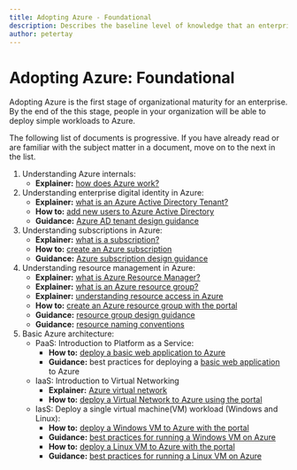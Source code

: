 ```yaml
---
title: Adopting Azure - Foundational 
description: Describes the baseline level of knowledge that an enterprise requires to adopt Azure
author: petertay
---
```


# Adopting Azure: Foundational

Adopting Azure is the first stage of organizational maturity for an enterprise. By the end of the this stage, people in your organization will be able to deploy simple workloads to Azure.

The following list of documents is progressive. If you have already read or are familiar with the subject matter in a document, move on to the next in the list. 

1. Understanding Azure internals:
    - **Explainer:** [how does Azure work?](azure-explainer.md)
2. Understanding enterprise digital identity in Azure:
    - **Explainer:** [what is an Azure Active Directory Tenant?](tenant-explainer.md)
    - **How to:** [add new users to Azure Active Directory](/azure/active-directory/add-users-azure-active-directory?toc=/azure/architecture/cloud-adoption-guide/toc.json)
    - **Guidance:** [Azure AD tenant design guidance](tenant.md)
3. Understanding subscriptions in Azure:
    - **Explainer:** [what is a subscription?](subscription-explainer.md)
    - **How to:** [create an Azure subscription](subscription-how-to.md)
    - **Guidance:** [Azure subscription design guidance](subscription.md)
4. Understanding resource management in Azure: 
    - **Explainer:** [what is Azure Resource Manager?](resource-manager-explainer.md)
    - **Explainer:** [what is an Azure resource group?](resource-group-explainer.md)
    - **Explainer:** [understanding resource access in Azure](/azure/active-directory/active-directory-understanding-resource-access?toc=/azure/architecture/cloud-adoption-guide/toc.json)
    - **How to:** [create an Azure resource group with the portal](/azure/azure-resource-manager/resource-group-portal?toc=/azure/architecture/cloud-adoption-guide/toc.json)
    - **Guidance:** [resource group design guidance](resource-group.md)
    - **Guidance:** [resource naming conventions](/azure/architecture/best-practices/naming-conventions?toc=/azure/architecture/cloud-adoption-guide/toc.json)
5. Basic Azure architecture:
    - PaaS: Introduction to Platform as a Service:
        - **How to:** [deploy a basic web application to Azure](/azure/app-service)
        - **Guidance:** best practices for deploying a [basic web application](/azure/architecture/reference-architectures/app-service-web-app/basic-web-app?toc=/azure/architecture/cloud-adoption-guide/toc.json) to Azure
    - IaaS: Introduction to Virtual Networking
        - **Explainer:** [Azure virtual network](/azure/virtual-network/virtual-networks-overview?toc=/azure/architecture/cloud-adoption-guide/toc.json)
        - **How to:** [deploy a Virtual Network to Azure using the portal](/azure/virtual-network/virtual-networks-create-vnet-arm-portal?toc=/azure/architecture/cloud-adoption-guide/toc.json)
    - IasS: Deploy a single virtual machine(VM) workload (Windows and Linux):
        - **How to:** [deploy a Windows VM to Azure with the portal](/azure/virtual-machines/windows/quick-create-portal?toc=/azure/architecture/cloud-adoption-guide/toc.json)
        - **Guidance:** [best practices for running a Windows VM on Azure](/azure/architecture/reference-architectures/virtual-machines-windows/single-vm?toc=/azure/architecture/cloud-adoption-guide/toc.json)
        - **How to:** [deploy a Linux VM to Azure with the portal](/azure/virtual-machines/linux/quick-create-portal?toc=/azure/architecture/cloud-adoption-guide/toc.json)
        - **Guidance:** [best practices for running a Linux VM on Azure](/azure/architecture/reference-architectures/virtual-machines-linux/single-vm?toc=/azure/architecture/cloud-adoption-guide/toc.json)
